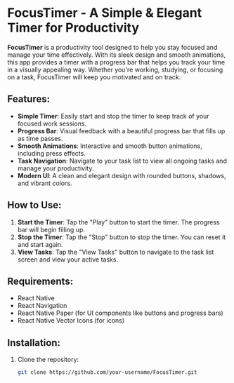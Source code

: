 # FocusTimer - A Simple & Elegant Timer for Productivity

**FocusTimer** is a productivity tool designed to help you stay focused and manage your time effectively. With its sleek design and smooth animations, this app provides a timer with a progress bar that helps you track your time in a visually appealing way. Whether you're working, studying, or focusing on a task, FocusTimer will keep you motivated and on track.

## Features:
- **Simple Timer**: Easily start and stop the timer to keep track of your focused work sessions.
- **Progress Bar**: Visual feedback with a beautiful progress bar that fills up as time passes.
- **Smooth Animations**: Interactive and smooth button animations, including press effects.
- **Task Navigation**: Navigate to your task list to view all ongoing tasks and manage your productivity.
- **Modern UI**: A clean and elegant design with rounded buttons, shadows, and vibrant colors.

## How to Use:
1. **Start the Timer**: Tap the "Play" button to start the timer. The progress bar will begin filling up.
2. **Stop the Timer**: Tap the "Stop" button to stop the timer. You can reset it and start again.
3. **View Tasks**: Tap the "View Tasks" button to navigate to the task list screen and view your active tasks.

## Requirements:
- React Native
- React Navigation
- React Native Paper (for UI components like buttons and progress bars)
- React Native Vector Icons (for icons)

## Installation:

1. Clone the repository:
   ```bash
   git clone https://github.com/your-username/FocusTimer.git
